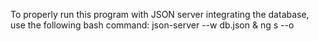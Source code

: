 To properly run this program with JSON server integrating the database, use the following bash command:
json-server --w db.json & ng s --o



